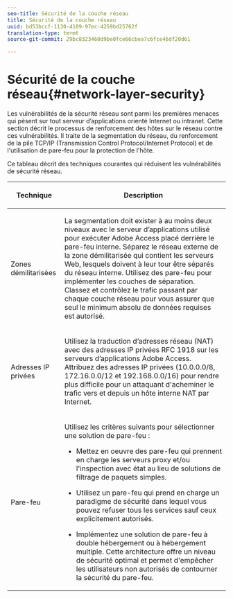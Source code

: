 ```yaml
---
seo-title: Sécurité de la couche réseau
title: Sécurité de la couche réseau
uuid: bd53bccf-1130-4189-97ec-4259bd25762f
translation-type: tm+mt
source-git-commit: 29bc8323460d9be0fce66cbea7c6fce46df20d61

---
```



# Sécurité de la couche réseau{#network-layer-security}

Les vulnérabilités de la sécurité réseau sont parmi les premières menaces qui pèsent sur tout serveur d’applications orienté Internet ou intranet. Cette section décrit le processus de renforcement des hôtes sur le réseau contre ces vulnérabilités. Il traite de la segmentation du réseau, du renforcement de la pile TCP/IP (Transmission Control Protocol/Internet Protocol) et de l&#39;utilisation de pare-feu pour la protection de l&#39;hôte.

Ce tableau décrit des techniques courantes qui réduisent les vulnérabilités de sécurité réseau.

<table frame="all" colsep="1" rowsep="1" class="+ topic/table adobe-d/table " id="table-djf-lhz-n4"> 
 <thead class="- topic/thead "> 
  <tr rowsep="1" class="- topic/row "> 
   <th colname="1" class="- topic/entry entry"> <p class="- topic/p ">Technique </p> </th> 
   <th colname="2" class="- topic/entry entry"> <p class="- topic/p ">Description </p> </th> 
  </tr> 
 </thead>
 <tbody class="- topic/tbody "> 
  <tr rowsep="1" class="- topic/row "> 
   <td colname="1" class="- topic/entry "> <p class="- topic/p ">Zones démilitarisées </p> </td> 
   <td colname="2" class="- topic/entry "> <p class="- topic/p ">La segmentation doit exister à au moins deux niveaux avec le serveur d’applications utilisé pour exécuter Adobe Access placé derrière le pare-feu interne. Séparez le réseau externe de la zone démilitarisée qui contient les serveurs Web, lesquels doivent à leur tour être séparés du réseau interne. Utilisez des pare-feu pour implémenter les couches de séparation. Classez et contrôlez le trafic passant par chaque couche réseau pour vous assurer que seul le minimum absolu de données requises est autorisé. </p> </td> 
  </tr> 
  <tr rowsep="1" class="- topic/row "> 
   <td colname="1" class="- topic/entry "> <p class="- topic/p ">Adresses IP privées </p> </td> 
   <td colname="2" class="- topic/entry "> <p class="- topic/p ">Utilisez la traduction d’adresses réseau (NAT) avec des adresses IP privées RFC 1918 sur les serveurs d’applications Adobe Access. Attribuez des adresses IP privées (10.0.0.0/8, 172.16.0.0/12 et 192.168.0.0/16) pour rendre plus difficile pour un attaquant d'acheminer le trafic vers et depuis un hôte interne NAT par Internet. </p> </td> 
  </tr> 
  <tr rowsep="0" class="- topic/row "> 
   <td colname="1" class="- topic/entry "> <p class="- topic/p ">Pare-feu </p> </td> 
   <td colname="2" class="- topic/entry "> <p class="- topic/p ">Utilisez les critères suivants pour sélectionner une solution de pare-feu : </p> <p class="- topic/p "> 
     <ul class="- topic/ul " id="ul-wjf-lhz-n4"> 
      <li class="- topic/li " id="li-8031632160F44037B092988183139202"> <p class="- topic/p ">Mettez en oeuvre des pare-feu qui prennent en charge les serveurs proxy et/ou l'inspection avec état au lieu de solutions de filtrage de paquets simples. </p> </li> 
      <li class="- topic/li " id="li-B65CBB92113E4503B79EB194C34FCA50"> <p class="- topic/p ">Utilisez un pare-feu qui prend en charge un paradigme de sécurité dans lequel vous pouvez refuser tous les services sauf ceux explicitement autorisés. </p> </li> 
      <li class="- topic/li " id="li-5CE4C7B65D84410DB4BE966FD8922993"> <p class="- topic/p ">Implémentez une solution de pare-feu à double hébergement ou à hébergement multiple. Cette architecture offre un niveau de sécurité optimal et permet d'empêcher les utilisateurs non autorisés de contourner la sécurité du pare-feu. </p> </li> 
     </ul> </p> </td> 
  </tr> 
 </tbody> 
</table>

